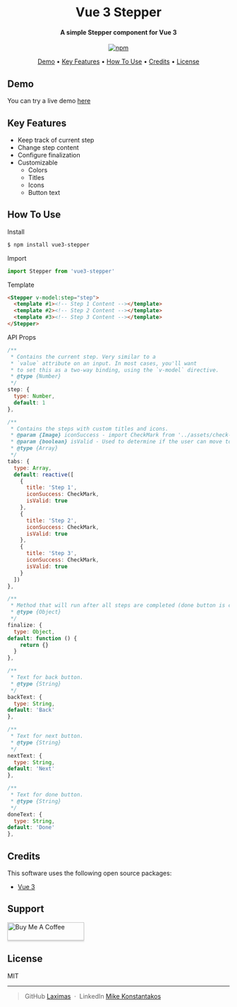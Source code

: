 
<!--suppress ALL -->

<h1 align="center">Vue 3 Stepper</h1>

<h4 align="center">A simple Stepper component for Vue 3</h4>

<p align="center">
  <a href="">
    <img src=""
         alt="npm">
  </a>
</p>

<p align="center">
  <a href="#demo">Demo</a> •
  <a href="#key-features">Key Features</a> •
  <a href="#how-to-use">How To Use</a> •
  <a href="#credits">Credits</a> •
  <a href="#license">License</a>
</p>

## Demo

You can try a live demo [here](https://laximas.github.io/vue3-stepper/)

## Key Features

* Keep track of current step
* Change step content
* Configure finalization
* Customizable
    - Colors
    - Titles
    - Icons
    - Button text

## How To Use
Install
```bash
$ npm install vue3-stepper
```
Import
```js
import Stepper from 'vue3-stepper'
```
Template
```html
<Stepper v-model:step="step">
  <template #1><!-- Step 1 Content --></template>
  <template #2><!-- Step 2 Content --></template>
  <template #3><!-- Step 3 Content --></template>
</Stepper>
```
API Props
```js
/**
 * Contains the current step. Very similar to a
 * `value` attribute on an input. In most cases, you'll want
 * to set this as a two-way binding, using the `v-model` directive.
 * @type {Number}
 */
step: {
  type: Number,
  default: 1
},

/**
 * Contains the steps with custom titles and icons.
 * @param {Image} iconSuccess - import CheckMark from '../assets/check-mark.png'
 * @param {boolean} isValid - Used to determine if the user can move to the next step.
 * @type {Array}
 */
tabs: {
  type: Array,
  default: reactive([
    {
      title: 'Step 1',
      iconSuccess: CheckMark,
      isValid: true
    },
    {
      title: 'Step 2',
      iconSuccess: CheckMark,
      isValid: true
    },
    {
      title: 'Step 3',
      iconSuccess: CheckMark,
      isValid: true
    }
  ])
},

/**
 * Method that will run after all steps are completed (done button is clicked).
 * @type {Object}
 */
finalize: {
  type: Object,
default: function () {
    return {}
  }
},

/**
 * Text for back button.
 * @type {String}
 */
backText: {
  type: String,
default: 'Back'
},

/**
 * Text for next button.
 * @type {String}
 */
nextText: {
  type: String,
default: 'Next'
},

/**
 * Text for done button.
 * @type {String}
 */
doneText: {
  type: String,
default: 'Done'
},
```

## Credits

This software uses the following open source packages:

- [Vue 3](https://vuejs.org)

## Support

<a href="https://www.buymeacoffee.com/laximas" target="_blank"><img src="https://www.buymeacoffee.com/assets/img/custom_images/purple_img.png" alt="Buy Me A Coffee" style="height: 41px !important;width: 174px !important;box-shadow: 0px 3px 2px 0px rgba(190, 190, 190, 0.5) !important;-webkit-box-shadow: 0px 3px 2px 0px rgba(190, 190, 190, 0.5) !important;" ></a>

## License

MIT

---

> GitHub [Laximas](https://github.com/Laximas) &nbsp;&middot;&nbsp;
> LinkedIn [Mike Konstantakos](https://www.linkedin.com/in/mike-konstantakos/)